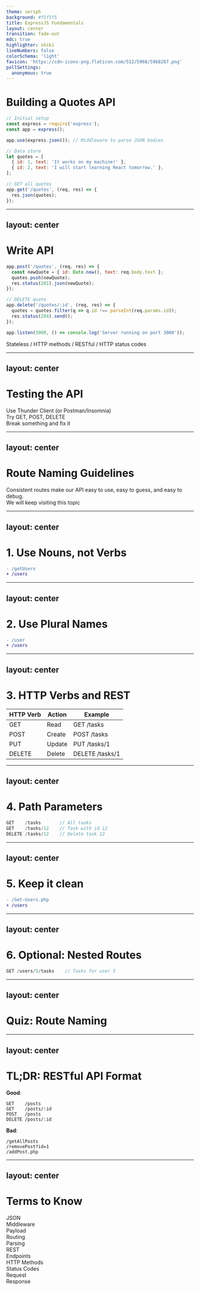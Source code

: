 ```yaml
---
theme: seriph
background: #f5f5f5
title: ExpressJS Fundamentals
layout: center
transition: fade-out
mdc: true
highlighter: shiki
lineNumbers: false
colorSchema: 'light'
favicon: 'https://cdn-icons-png.flaticon.com/512/5968/5968267.png'
pollSettings:
  anonymous: true
---
```


# Building a Quotes API

```js
// Initial setup
const express = require('express');
const app = express();

app.use(express.json()); // Middleware to parse JSON bodies

// Data store
let quotes = [
  { id: 1, text: 'It works on my machine!' },
  { id: 2, text: 'I will start learning React tomorrow.' },
];

// GET all quotes
app.get('/quotes', (req, res) => {
  res.json(quotes);
});
```

---
layout: center
---

# Write API
```js
app.post('/quotes', (req, res) => {
  const newQuote = { id: Date.now(), text: req.body.text };
  quotes.push(newQuote);
  res.status(201).json(newQuote);
});

// DELETE quote
app.delete('/quotes/:id', (req, res) => {
  quotes = quotes.filter(q => q.id !== parseInt(req.params.id));
  res.status(204).send();
});

app.listen(3000, () => console.log('Server running on port 3000'));
```

<div class="space-y-4 mt-6">
  <div class="flex items-center gap-2 text-sm">
    <div class="i-carbon-idea text-yellow-500"></div>
    <span>Stateless</span> / <span>HTTP methods</span> / <span>RESTful</span> / <span>HTTP status codes</span>
  </div>
</div>

---
layout: center
---

# Testing the API

<div class="space-y-4 mt-6">
  <div class="flex items-center gap-2">
    <div class="i-carbon-code text-blue-700"></div>
    <span>Use Thunder Client (or Postman/Insomnia)</span>
  </div>
  <div class="flex items-center gap-2">
    <div class="i-carbon-test-tool text-blue-700"></div>
    <span>Try GET, POST, DELETE</span>
  </div>
  <div class="flex items-center gap-2">
    <div class="i-carbon-breaking-change text-blue-700"></div>
    <span>Break something and fix it</span>
  </div>
</div>

---
layout: center
---

# Route Naming Guidelines

<div class="text-left text-lg mt-4">
Consistent routes make our API easy to use, easy to guess, and easy to debug.
</div>

<div class="flex border border-yellow-200 items-center gap-2 mt-4 text-sm bg-yellow-50 p-2 rounded-lg">
  <div class="i-carbon-idea text-yellow-500"></div>
  <span>We will keep visiting this topic</span>
</div>

---
layout: center
---

# 1. Use Nouns, not Verbs
```diff
- /getUsers
+ /users
```

---
layout: center
---

# 2. Use Plural Names

```diff
- /user
+ /users
```

---
layout: center
---

# 3. HTTP Verbs and REST

| HTTP Verb | Action       | Example        |
|-----------|--------------|----------------|
| GET       | Read         | GET /tasks     |
| POST      | Create       | POST /tasks    |
| PUT       | Update       | PUT /tasks/1   |
| DELETE    | Delete       | DELETE /tasks/1|

---
layout: center
---

# 4. Path Parameters

```js
GET    /tasks       // All tasks
GET    /tasks/12    // Task with id 12
DELETE /tasks/12    // Delete task 12
```

---
layout: center
---

# 5. Keep it clean

```diff
- /Get-Users.php
+ /users
```

---
layout: center
---

# 6. Optional: Nested Routes

```js
GET /users/5/tasks    // Tasks for user 5
```

---
layout: center
---

# Quiz: Route Naming

<Poll question="Which is the best name for creating a new product?" :answers="['/addNewProduct', '/products/create', '/products', '/createProduct']" :correctAnswer="2" />

---
layout: center
---

# TL;DR: RESTful API Format

<div>

**Good**:
```
GET    /posts  
GET    /posts/:id  
POST   /posts  
DELETE /posts/:id
```

**Bad**:
```
/getAllPosts  
/removePost?id=1  
/addPost.php
```
</div>

---
layout: center
---

# Terms to Know

<div class="flex flex-wrap gap-2">
  <div class="px-3 py-2 bg-blue-100 rounded-lg border border-blue-600 hover:bg-blue-200 transition-colors">JSON</div>
  <div class="px-3 py-2 bg-blue-100 rounded-lg border border-blue-600 hover:bg-blue-200 transition-colors">Middleware</div>
  <div class="px-3 py-2 bg-blue-100 rounded-lg border border-blue-600 hover:bg-blue-200 transition-colors">Payload</div>
  <div class="px-3 py-2 bg-green-100 rounded-lg border border-green-600 hover:bg-green-200 transition-colors">Routing</div>
  <div class="px-3 py-2 bg-green-100 rounded-lg border border-green-600 hover:bg-green-200 transition-colors">Parsing</div>
  <div class="px-3 py-2 bg-green-100 rounded-lg border border-green-600 hover:bg-green-200 transition-colors">REST</div>
  <div class="px-3 py-2 bg-green-100 rounded-lg border border-green-600 hover:bg-green-200 transition-colors">Endpoints</div>
  <div class="px-3 py-2 bg-purple-100 rounded-lg border border-purple-600 hover:bg-purple-200 transition-colors">HTTP Methods</div>
  <div class="px-3 py-2 bg-purple-100 rounded-lg border border-purple-600 hover:bg-purple-200 transition-colors">Status Codes</div>
  <div class="px-3 py-2 bg-purple-100 rounded-lg border border-purple-600 hover:bg-purple-200 transition-colors">Request</div>
  <div class="px-3 py-2 bg-purple-100 rounded-lg border border-purple-600 hover:bg-purple-200 transition-colors">Response</div>
</div>
